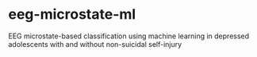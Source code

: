 # eeg-microstate-ml
EEG microstate-based classification using machine learning in depressed adolescents with and without non-suicidal self-injury
